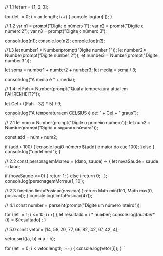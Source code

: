 // 1.1
let arr = [1, 2, 3];

for (let i = 0; i < arr.length; i++) {
console.log(arr[i]);
}

// 1.2
var n1 = prompt("Digite o número 1");
var n2 = prompt("Digite o número 2");
var n3 = prompt("Digite o número 3");

console.log(n1);
console.log(n2);
console.log(n3);

//1.3
let number1 = Number(prompt("Digite number 1"));
let number2 = Number(prompt("Digite number 2"));
let number3 = Number(prompt("Digite number 3"));

let soma = number1 + number2 + number3;
let media = soma / 3;

console.log("A média é " + media);

// 1.4
let Fah = Number(prompt("Qual a temperatura atual em FAHRENHEIT?"));

let Cel = ((Fah - 32) * 5) / 9;

console.log("A temperatura em CELSIUS é de: " + Cel + " graus");

// 2.1
let num = Number(prompt("Digite o primeiro número"));
let num2 = Number(prompt("Digite o segundo número"));

const add = num + num2;

if (add > 100) {
console.log(O número ${add} é maior do que 100);
} else {
console.log("undefined");
}

// 2.2
const personagemMorreu = (dano, saude) => {
let novaSaude = saude - dano;

if (novaSaude <= 0) {
return 1;
} else {
return 0;
}
};
console.log(personagemMorreu(1, 10));

// 2.3
function limitaPosicao(posicao) {
return Math.min(100, Math.max(0, posicao));
}
console.log(limitaPosicao(47));

// 4.1
const number = parseInt(prompt("Digite um número inteiro"));

for (let i = 1; i <= 10; i++) {
let resultado = i * number;
console.log(${number}*${i} = ${resultado});
}

// 5.0
const vetor = [14, 58, 20, 77, 66, 82, 42, 67, 42, 4];

vetor.sort((a, b) => a - b);

for (let i = 0; i < vetor.length; i++) {
console.log(vetor[i]);
}
``
